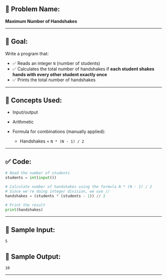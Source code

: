 ## 🧩 **Problem Name:**

**Maximum Number of Handshakes**

---

## 🎯 **Goal:**

Write a program that:

- ✅ Reads an integer `N` (number of students)
- ✅ Calculates the total number of handshakes if **each student shakes hands with every other student exactly once**
- ✅ Prints the total number of handshakes

---

## 🧠 **Concepts Used:**

- Input/output
- Arithmetic
- Formula for combinations (manually applied):

  - Handshakes = `N * (N - 1) / 2`

---

## ✅ **Code:**

```python
# Read the number of students
students = int(input())

# Calculate number of handshakes using the formula N * (N - 1) / 2
# Since we're doing integer division, we use //
handshakes = (students * (students - 1)) // 2

# Print the result
print(handshakes)
```

---

## 🧪 **Sample Input:**

```
5
```

## 🧾 **Sample Output:**

```
10
```

---
